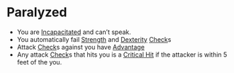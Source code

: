 # Paralyzed

- You are [Incapacitated](Incapacitated.md) and can’t speak.
- You automatically fail [Strength](Strength.md) and [Dexterity](Dexterity.md) [Check](Check.md)s
- Attack [Check](Check.md)s against you have [Advantage](Advantage.md)
- Any attack [Check](Check.md)s that hits you is a [Critical Hit](Critical%20Hit.md) if the attacker is within 5 feet of the you.